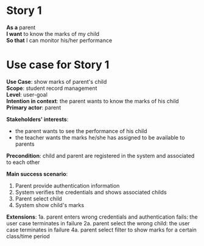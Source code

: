 # Story 1
**As a** parent  
**I want** to know the marks of my child  
**So that** I can monitor his/her performance  

# Use case for Story 1
**Use Case**: show marks of parent's child  
**Scope**: student record management  
**Level**: user-goal  
**Intention in context**: the parent wants to know the marks of his child  
**Primary actor**: parent  

**Stakeholders' interests**:
* the parent wants to see the performance of his child
* the teacher wants the marks he/she has assigned to be available to parents

**Precondition**: child and parent are registered in the system and associated to each other

**Main success scenario**:
1. Parent provide authentication information
2. System verifies the credentials and shows associated childs
3. Parent select child
4. System show child's marks

**Extensions**:
1a. parent enters wrong credentials and authentication fails: the user case terminates in failure 
2a. parent select the wrong child: the user case terminates in failure
4a. parent select filter to show marks for a certain class/time period
